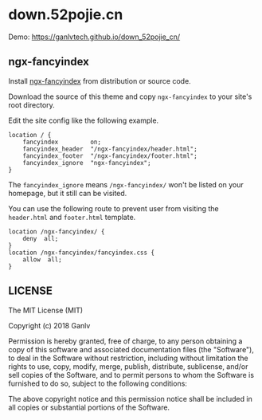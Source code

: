# down.52pojie.cn

Demo: <https://ganlvtech.github.io/down_52pojie_cn/>

## ngx-fancyindex

Install [ngx-fancyindex](https://github.com/aperezdc/ngx-fancyindex) from distribution or source code.

Download the source of this theme and copy `ngx-fancyindex` to your site's root directory.

Edit the site config like the following example.

```nginx
location / {
    fancyindex         on;
    fancyindex_header  "/ngx-fancyindex/header.html";
    fancyindex_footer  "/ngx-fancyindex/footer.html";
    fancyindex_ignore  "ngx-fancyindex";
}
```

The `fancyindex_ignore` means `/ngx-fancyindex/` won't be listed on your homepage, but it still can be visited.

You can use the following route to prevent user from visiting the `header.html` and `footer.html` template.

```nginx
location /ngx-fancyindex/ {
    deny  all;
}
location /ngx-fancyindex/fancyindex.css {
    allow  all;
}
```

## LICENSE

The MIT License (MIT)

Copyright (c) 2018 Ganlv

Permission is hereby granted, free of charge, to any person obtaining a copy
of this software and associated documentation files (the "Software"), to deal
in the Software without restriction, including without limitation the rights
to use, copy, modify, merge, publish, distribute, sublicense, and/or sell
copies of the Software, and to permit persons to whom the Software is
furnished to do so, subject to the following conditions:

The above copyright notice and this permission notice shall be included in
all copies or substantial portions of the Software.
